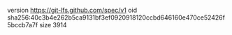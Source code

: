 version https://git-lfs.github.com/spec/v1
oid sha256:40c3b4e262b5ca9131bf3ef0920918120ccbd646160e470ce52426f5bccb7a7f
size 3914
